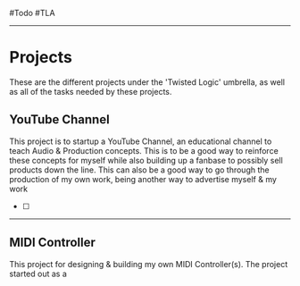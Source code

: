 #Todo #TLA 
- - -

# Projects
These are the different projects under the 'Twisted Logic' umbrella, as well as all of the tasks needed by these projects.

## YouTube Channel
This project is to startup a YouTube Channel, an educational channel to teach Audio & Production concepts. This is to be a good way to reinforce these concepts for myself while also building up a fanbase to possibly sell products down the line. 
This can also be a good way to go through the production of my own work, being another way to advertise myself & my work

- [ ] 

- - - 

## MIDI Controller
This project for designing & building my own MIDI Controller(s).
The project started out as a 